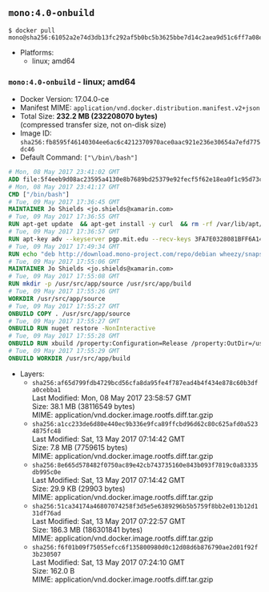 ## `mono:4.0-onbuild`

```console
$ docker pull mono@sha256:61052a2e74d3db13fc292af5b0bc5b3625bbe7d14c2aea9d51c6ff7a08e8103f
```

-	Platforms:
	-	linux; amd64

### `mono:4.0-onbuild` - linux; amd64

-	Docker Version: 17.04.0-ce
-	Manifest MIME: `application/vnd.docker.distribution.manifest.v2+json`
-	Total Size: **232.2 MB (232208070 bytes)**  
	(compressed transfer size, not on-disk size)
-	Image ID: `sha256:fb8595f46140304ee6ac6c4212370970ace0aac921e236e30654a7efd775dc46`
-	Default Command: `["\/bin\/bash"]`

```dockerfile
# Mon, 08 May 2017 23:41:02 GMT
ADD file:5f4eeb9d08ac23595a4130e8b7689bd25379e92fecf5f62e18ea0f1c95d73c33 in / 
# Mon, 08 May 2017 23:41:17 GMT
CMD ["/bin/bash"]
# Tue, 09 May 2017 17:36:45 GMT
MAINTAINER Jo Shields <jo.shields@xamarin.com>
# Tue, 09 May 2017 17:36:55 GMT
RUN apt-get update 	&& apt-get install -y curl 	&& rm -rf /var/lib/apt/lists/*
# Tue, 09 May 2017 17:36:57 GMT
RUN apt-key adv --keyserver pgp.mit.edu --recv-keys 3FA7E0328081BFF6A14DA29AA6A19B38D3D831EF
# Tue, 09 May 2017 17:49:34 GMT
RUN echo "deb http://download.mono-project.com/repo/debian wheezy/snapshots/4.0.5.1 main" > /etc/apt/sources.list.d/mono-xamarin.list         && echo "deb http://download.mono-project.com/repo/debian 40-security main" >> /etc/apt/sources.list.d/mono-xamarin.list 	&& apt-get update 	&& apt-get install -y mono-devel ca-certificates-mono fsharp mono-vbnc nuget 	&& rm -rf /var/lib/apt/lists/*
# Tue, 09 May 2017 17:55:06 GMT
MAINTAINER Jo Shields <jo.shields@xamarin.com>
# Tue, 09 May 2017 17:55:08 GMT
RUN mkdir -p /usr/src/app/source /usr/src/app/build
# Tue, 09 May 2017 17:55:26 GMT
WORKDIR /usr/src/app/source
# Tue, 09 May 2017 17:55:27 GMT
ONBUILD COPY . /usr/src/app/source
# Tue, 09 May 2017 17:55:27 GMT
ONBUILD RUN nuget restore -NonInteractive
# Tue, 09 May 2017 17:55:28 GMT
ONBUILD RUN xbuild /property:Configuration=Release /property:OutDir=/usr/src/app/build/
# Tue, 09 May 2017 17:55:29 GMT
ONBUILD WORKDIR /usr/src/app/build
```

-	Layers:
	-	`sha256:af65d799fdb4729bcd56cfa8da95fe4f787ead4b4f434e878c60b3dfa0cebba1`  
		Last Modified: Mon, 08 May 2017 23:58:57 GMT  
		Size: 38.1 MB (38116549 bytes)  
		MIME: application/vnd.docker.image.rootfs.diff.tar.gzip
	-	`sha256:a1cc233de6d80e440ec9b336e9fca89ffcbd96d62c80c625afd0a5234875fc48`  
		Last Modified: Sat, 13 May 2017 07:14:42 GMT  
		Size: 7.8 MB (7759615 bytes)  
		MIME: application/vnd.docker.image.rootfs.diff.tar.gzip
	-	`sha256:8e665d578482f0750ac89e42cb743735160e843b093f7819c0a83335db995c0e`  
		Last Modified: Sat, 13 May 2017 07:14:42 GMT  
		Size: 29.9 KB (29903 bytes)  
		MIME: application/vnd.docker.image.rootfs.diff.tar.gzip
	-	`sha256:51ca34174a46807074258f3d5e5e6389296b5b5759f8bb2e013b12d131df76ad`  
		Last Modified: Sat, 13 May 2017 07:22:57 GMT  
		Size: 186.3 MB (186301841 bytes)  
		MIME: application/vnd.docker.image.rootfs.diff.tar.gzip
	-	`sha256:f6f01b09f75055efcc6f135800980d0c12d08d6b876790ae2d01f92f3b230507`  
		Last Modified: Sat, 13 May 2017 07:24:10 GMT  
		Size: 162.0 B  
		MIME: application/vnd.docker.image.rootfs.diff.tar.gzip
